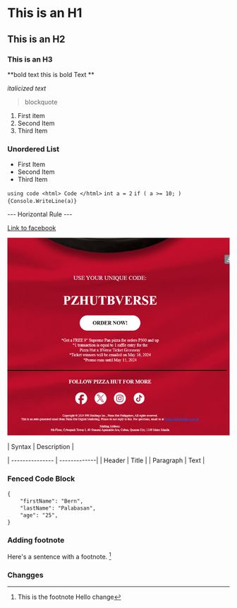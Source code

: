 # This is an H1 
## This is an H2
### This is an H3

**bold text  this is bold Text **

*italicized text* 

> blockquote

1. First item
2. Second Item 
3. Third Item

### Unordered List
- First Item
- Second Item
- Third Item

`using code <html> Code </html>`
`int a = 2`
`if ( a >= 10; )`
`{Console.WriteLine(a)}`

--- Horizontal Rule ---

[Link to facebook](https://www.facebook.com)

![alt text](/pizzaPromo.png)


| Syntax | Description |

| --------------- | -------------|
| Header | Title |
| Paragraph | Text | 

### Fenced Code Block
```
{
    "firstName": "Bern",
    "lastName": "Palabasan",
    "age": "25",
}
```

### Adding footnote

Here's a sentence with a footnote. 
[^1]
[^1]: This is the footnote Hello change
[^1]: This is second add footnote


### Changges
